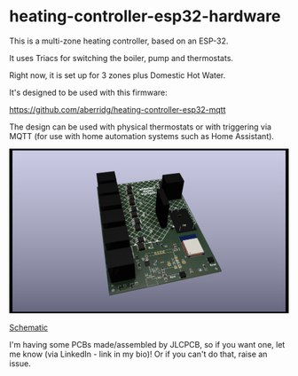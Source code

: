 # heating-controller-esp32-hardware

This is a multi-zone heating controller, based on an ESP-32.

It uses Triacs for switching the boiler, pump and thermostats.

Right now, it is set up for 3 zones plus Domestic Hot Water.

It's designed to be used with this firmware:

https://github.com/aberridg/heating-controller-esp32-mqtt

The design can be used with physical thermostats or with triggering
via MQTT (for use with home automation systems such as Home Assistant).

![3D Rendering of PCB](heating-controller-esp32.png)

[Schematic](/heating-controller-esp32.pdf)

I'm having some PCBs made/assembled by JLCPCB, so if you want one, let me know (via LinkedIn - link in my bio)! Or if you can't do that, raise an issue.

